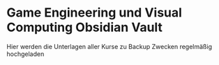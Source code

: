 # Game Engineering und Visual Computing Obsidian Vault

Hier werden die Unterlagen aller Kurse zu Backup Zwecken regelmäßig hochgeladen
